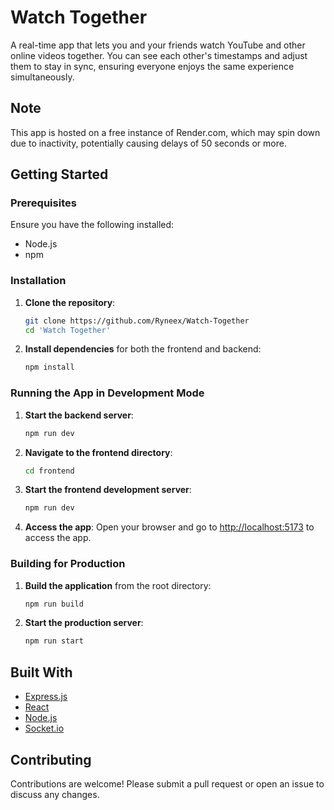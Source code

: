 # Watch Together

A real-time app that lets you and your friends watch YouTube and other online videos together. You can see each other's timestamps and adjust them to stay in sync, ensuring everyone enjoys the same experience simultaneously.

## Note
This app is hosted on a free instance of Render.com, which may spin down due to inactivity, potentially causing delays of 50 seconds or more.

## Getting Started

### Prerequisites
Ensure you have the following installed:
- Node.js
- npm

### Installation

1. **Clone the repository**:
    ```bash
    git clone https://github.com/Ryneex/Watch-Together
    cd 'Watch Together'
    ```

2. **Install dependencies** for both the frontend and backend:
    ```bash
    npm install
    ```

### Running the App in Development Mode

1. **Start the backend server**:
    ```bash
    npm run dev
    ```

2. **Navigate to the frontend directory**:
    ```bash
    cd frontend
    ```

3. **Start the frontend development server**:
    ```bash
    npm run dev
    ```

4. **Access the app**:
   Open your browser and go to [http://localhost:5173](http://localhost:5173) to access the app.

### Building for Production

1. **Build the application** from the root directory:
    ```bash
    npm run build
    ```

2. **Start the production server**:
    ```bash
    npm run start
    ```

## Built With
- [Express.js](https://expressjs.com/)
- [React](https://reactjs.org/)
- [Node.js](https://nodejs.org/)
- [Socket.io](https://socket.io/)

## Contributing
Contributions are welcome! Please submit a pull request or open an issue to discuss any changes.
